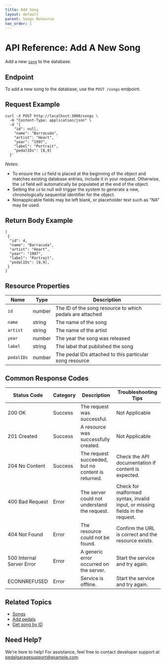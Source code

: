```yaml
---
title: Add Song
layout: default
parent: Songs Resource
nav_order: 1
---
```


# API Reference: Add A New Song

Add a new [`song`](pg-resource-songs.md) to the database.

## Endpoint

To add a new song to the database, use the `POST /songs` endpoint.

## Request Example

```shell
curl -X POST http://localhost:3000/songs \
  -H "Content-Type: application/json" \
  -d '{
    "id": null,
    "name": "Barracuda",
    "artist": "Heart",
    "year": "1997",
    "label": "Portrait",
    "pedalIDs": [8,9]
  }'
```

*Notes*:

* To ensure the `id` field is placed at the beginning of the object and matches existing database entries, include it in your request. Otherwise, the `id` field will automatically be populated at the end of the object.
* Setting the `id` to null will trigger the system to generate a new, chronologically sequential identifier for the object.
* Nonapplicable fields may be left blank, or placeholder text such as "NA" may be used.


## Return Body Example

```shell
[
 {
  "id": 4,
  "name": "Barracuda",
  "artist": "Heart",
  "year": "1997",
  "label": "Portrait",
  "pedalIDs": [8,9],
 }
]
```

## Resource Properties

| Name | Type | Description |
| ------------- | ----------- | ----------- |
| `id` | number | The ID of the song resource to which pedals are attached |
| `name` | string | The name of the song |
| `artist` | string | The name of the artist |
| `year` | number | The year the song was released |
| `label` | string | The label that published the song |
| `pedalIDs` | number | The pedal IDs attached to this particular song resource |

## Common Response Codes

| Status Code      | Category       | Description | Troubleshooting Tips |
|------------------|----------------|-------------|----------------------|
| 200 OK           | Success        | The request was successful. | Not Applicable |
| 201 Created      | Success        | A resource was successfully created. | Not Applicable |
| 204 No Content   | Success        | The request succeeded, but no content is returned. | Check the API documentation if content is expected. |
| 400 Bad Request  | Error   | The server could not understand the request. | Check for malformed syntax, invalid input, or missing fields in the request. |
| 404 Not Found    | Error   | The resource could not be found. | Confirm the URL is correct and the resource exists. |
| 500 Internal Server Error | Error | A generic error occurred on the server. | Start the service and try again. |
| ECONNREFUSED | Error | Service is offline. | Start the service and try again. |

## Related Topics

* [Songs](pg-resource-songs.md)
* [Add pedals](pg-reference-add-pedals.md)
* [Get song by ID](pg-reference-get-song-by-id.md)

## Need Help?

We're here to help! For assistance, feel free to contact developer support at pedalgaragesupport@example.com.